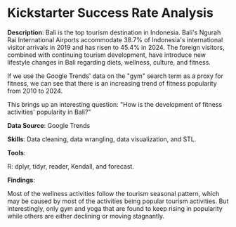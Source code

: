 # Kickstarter Success Rate Analysis

**Description**: 
Bali is the top tourism destination in Indonesia. Bali's Ngurah Rai International Airports accommodate 38.7% of Indonesia's international visitor arrivals in 2019 and has risen to 45.4% in 2024. The foreign visitors, combined with continuing tourism development, have introduce new lifestyle changes in Bali regarding diets, wellness, culture, and fitness. 

If we use the Google Trends' data on the "gym" search term as a proxy for fitness, we can see that there is an increasing trend of fitness popularity from 2010 to 2024.  

This brings up an interesting question: "How is the development of fitness activities' popularity in Bali?"

**Data Source**: Google Trends

**Skills**: Data cleaning, data wrangling, data visualization, and STL.

**Tools**: 

R: dplyr, tidyr, reader, Kendall, and forecast. 

**Findings**:

Most of the wellness activities follow the tourism seasonal pattern, which may be caused by most of the activities being popular tourism activities. But interestingly, only gym and yoga that are found to keep rising in popularity while others are either declining or moving stagnantly. 
